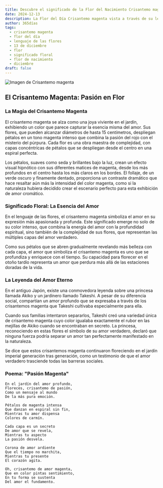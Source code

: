 ```yaml
---
title: Descubre el significado de la Flor del Nacimiento Crisantemo magenta del 13 de diciembre
date: 2024-12-13
description: La Flor del Día Crisantemo magenta vista a través de su lenguaje floral e historias
author: 365días
tags:
  - crisantemo magenta
  - flor del día
  - lenguaje de las flores
  - 13 de diciembre
  - flor
  - significado floral
  - flor de nacimiento
  - diciembre
draft: false
---
```


![Imagen de Crisantemo magenta](https://cdn.pixabay.com/photo/2019/02/08/13/11/chrysanthemum-3983195_1280.jpg#center)


## El Crisantemo Magenta: Pasión en Flor

### La Magia del Crisantemo Magenta

El crisantemo magenta se alza como una joya viviente en el jardín, exhibiendo un color que parece capturar la esencia misma del amor. Sus flores, que pueden alcanzar diámetros de hasta 15 centímetros, despliegan pétalos en un tono magenta intenso que combina la pasión del rojo con el misterio del púrpura. Cada flor es una obra maestra de complejidad, con capas concéntricas de pétalos que se despliegan desde el centro en una espiral perfecta.

Los pétalos, suaves como seda y brillantes bajo la luz, crean un efecto visual hipnótico con sus diferentes matices de magenta, desde los más profundos en el centro hasta los más claros en los bordes. El follaje, de un verde oscuro y finamente dentado, proporciona un contraste dramático que hace resaltar aún más la intensidad del color magenta, como si la naturaleza hubiera decidido crear el escenario perfecto para esta exhibición de amor cromático.

### Significado Floral: La Esencia del Amor

En el lenguaje de las flores, el crisantemo magenta simboliza el amor en su expresión más apasionada y profunda. Este significado emerge no solo de su color intenso, que combina la energía del amor con la profundidad espiritual, sino también de la complejidad de sus flores, que representan las múltiples capas del amor verdadero.

Como sus pétalos que se abren gradualmente revelando más belleza con cada capa, el amor que simboliza el crisantemo magenta es uno que se profundiza y enriquece con el tiempo. Su capacidad para florecer en el otoño tardío representa un amor que perdura más allá de las estaciones doradas de la vida.

### La Leyenda del Amor Eterno

En el antiguo Japón, existe una conmovedora leyenda sobre una princesa llamada Akiko y un jardinero llamado Takeshi. A pesar de su diferencia social, compartían un amor profundo que se expresaba a través de los crisantemos magenta que Takeshi cultivaba especialmente para ella.

Cuando sus familias intentaron separarlos, Takeshi creó una variedad única de crisantemo magenta cuyo color igualaba exactamente el rubor en las mejillas de Akiko cuando se encontraban en secreto. La princesa, reconociendo en estas flores el símbolo de su amor verdadero, declaró que ninguna fuerza podría separar un amor tan perfectamente manifestado en la naturaleza.

Se dice que estos crisantemos magenta continuaron floreciendo en el jardín imperial generación tras generación, como un testimonio de que el amor verdadero trasciende todas las barreras sociales.

### Poema: "Pasión Magenta"

    En el jardín del amor profundo,
    Floreces, crisantemo de pasión,
    Como un mensaje al mundo
    De la más pura emoción.

    Pétalos de magenta intensa
    Que danzan en espiral sin fin,
    Mientras tu amor dispensa
    Colores de carmín.

    Cada capa es un secreto
    De amor que se revela,
    Mientras tu aspecto
    La pasión desvela.

    Corona de amor ardiente
    Que el tiempo no marchita,
    Mientras tu presente
    El corazón agita.

    Oh, crisantemo de amor magenta,
    Que en color pintas sentimiento,
    En tu forma se sustenta
    Del amor el fundamento.